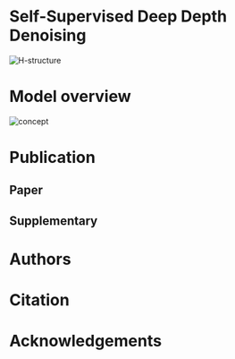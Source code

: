 # Self-Supervised Deep Depth Denoising
![H-structure](./assets/images/H_structure.png)

# Model overview
![concept](./assets/images/concept.png)

# Publication
## Paper

## Supplementary

# Authors

# Citation

# Acknowledgements
